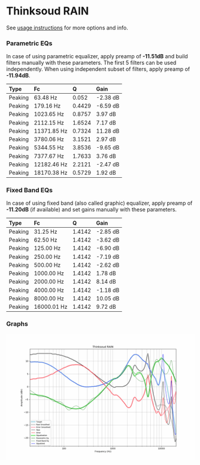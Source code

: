 # Thinksoud RAIN
See [usage instructions](https://github.com/jaakkopasanen/AutoEq#usage) for more options and info.

### Parametric EQs
In case of using parametric equalizer, apply preamp of **-11.51dB** and build filters manually
with these parameters. The first 5 filters can be used independently.
When using independent subset of filters, apply preamp of **-11.94dB**.

| Type    | Fc          |      Q | Gain     |
|:--------|:------------|:-------|:---------|
| Peaking | 63.48 Hz    | 0.052  | -2.38 dB |
| Peaking | 179.16 Hz   | 0.4429 | -6.59 dB |
| Peaking | 1023.65 Hz  | 0.8757 | 3.97 dB  |
| Peaking | 2112.15 Hz  | 1.6524 | 7.17 dB  |
| Peaking | 11371.85 Hz | 0.7324 | 11.28 dB |
| Peaking | 3780.06 Hz  | 3.1521 | 2.97 dB  |
| Peaking | 5344.55 Hz  | 3.8536 | -9.65 dB |
| Peaking | 7377.67 Hz  | 1.7633 | 3.76 dB  |
| Peaking | 12182.46 Hz | 2.2121 | -2.47 dB |
| Peaking | 18170.38 Hz | 0.5729 | 1.92 dB  |

### Fixed Band EQs
In case of using fixed band (also called graphic) equalizer, apply preamp of **-11.20dB**
(if available) and set gains manually with these parameters.

| Type    | Fc          |      Q | Gain     |
|:--------|:------------|:-------|:---------|
| Peaking | 31.25 Hz    | 1.4142 | -2.85 dB |
| Peaking | 62.50 Hz    | 1.4142 | -3.62 dB |
| Peaking | 125.00 Hz   | 1.4142 | -6.90 dB |
| Peaking | 250.00 Hz   | 1.4142 | -7.19 dB |
| Peaking | 500.00 Hz   | 1.4142 | -2.62 dB |
| Peaking | 1000.00 Hz  | 1.4142 | 1.78 dB  |
| Peaking | 2000.00 Hz  | 1.4142 | 8.14 dB  |
| Peaking | 4000.00 Hz  | 1.4142 | -1.18 dB |
| Peaking | 8000.00 Hz  | 1.4142 | 10.05 dB |
| Peaking | 16000.01 Hz | 1.4142 | 9.72 dB  |

### Graphs
![](./Thinksoud%20RAIN.png)